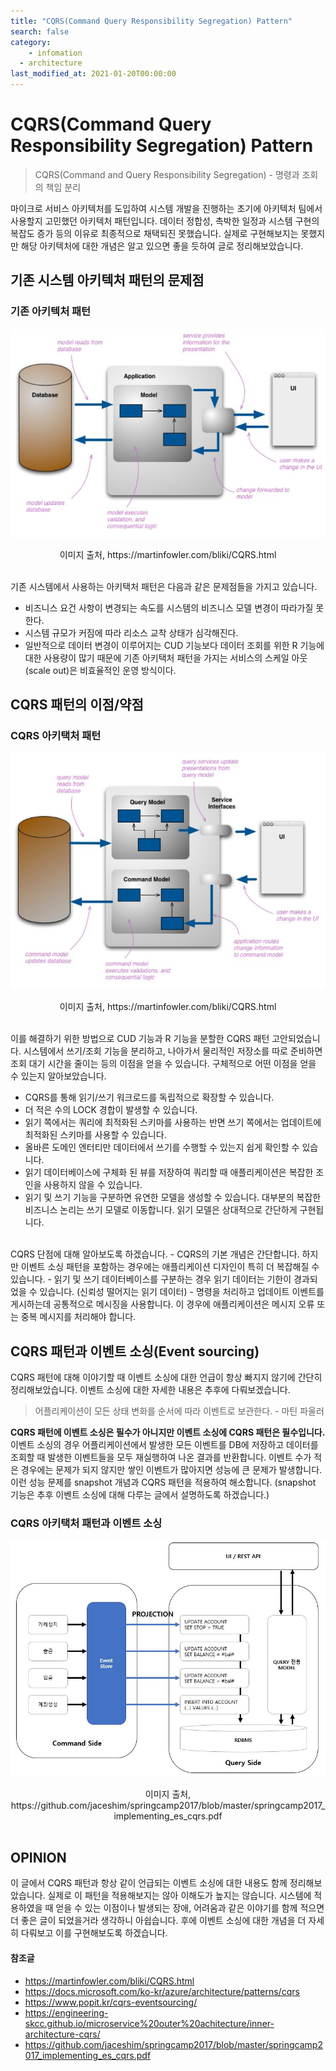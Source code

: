 ```yaml
---
title: "CQRS(Command Query Responsibility Segregation) Pattern"
search: false
category:
	- infomation
  - architecture
last_modified_at: 2021-01-20T00:00:00
---
```


# CQRS(Command Query Responsibility Segregation) Pattern<br>

> CQRS(Command and Query Responsibility Segregation) - 명령과 조회의 책임 분리

마이크로 서비스 아키텍처를 도입하여 시스템 개발을 진행하는 초기에 아키텍처 팀에서 사용할지 고민했던 아키텍처 패턴입니다. 
데이터 정합성, 촉박한 일정과 시스템 구현의 복잡도 증가 등의 이유로 최종적으로 채택되진 못했습니다. 
실제로 구현해보지는 못했지만 해당 아키텍처에 대한 개념은 알고 있으면 좋을 듯하여 글로 정리해보았습니다.

## 기존 시스템 아키텍처 패턴의 문제점

### 기존 아키텍처 패턴
<p align="center"><img src="/images/cqrs-pattern-1.JPG"></p>
<center>이미지 출처, https://martinfowler.com/bliki/CQRS.html</center><br>

기존 시스템에서 사용하는 아키택처 패턴은 다음과 같은 문제점들을 가지고 있습니다.
- 비즈니스 요건 사항이 변경되는 속도를 시스템의 비즈니스 모델 변경이 따라가질 못한다.
- 시스템 규모가 커짐에 따라 리소스 교착 상태가 심각해진다.
- 일반적으로 데이터 변경이 이루어지는 CUD 기능보다 데이터 조회를 위한 R 기능에 대한 사용량이 많기 때문에 
  기존 아키택처 패턴을 가지는 서비스의 스케일 아웃(scale out)은 비효율적인 운영 방식이다. 

## CQRS 패턴의 이점/약점

### CQRS 아키택처 패턴
<p align="center"><img src="/images/cqrs-pattern-2.JPG"></p>
<center>이미지 출처, https://martinfowler.com/bliki/CQRS.html</center><br>

이를 해결하기 위한 방법으로 CUD 기능과 R 기능을 분할한 CQRS 패턴 고안되었습니다. 
시스템에서 쓰기/조회 기능을 분리하고, 나아가서 물리적인 저장소를 따로 준비하면 조회 대기 시간을 줄이는 등의 이점을 얻을 수 있습니다. 
구체적으로 어떤 이점을 얻을 수 있는지 알아보았습니다.
- CQRS를 통해 읽기/쓰기 워크로드를 독립적으로 확장할 수 있습니다.
- 더 적은 수의 LOCK 경합이 발생할 수 있습니다.
- 읽기 쪽에서는 쿼리에 최적화된 스키마를 사용하는 반면 쓰기 쪽에서는 업데이트에 최적화된 스키마를 사용할 수 있습니다.
- 올바른 도메인 엔터티만 데이터에서 쓰기를 수행할 수 있는지 쉽게 확인할 수 있습니다.
- 읽기 데이터베이스에 구체화 된 뷰를 저장하여 쿼리할 때 애플리케이션은 복잡한 조인을 사용하지 않을 수 있습니다.
- 읽기 및 쓰기 기능을 구분하면 유연한 모델을 생성할 수 있습니다. 
  대부분의 복잡한 비즈니스 논리는 쓰기 모델로 이동합니다. 읽기 모델은 상대적으로 간단하게 구현됩니다.

<br>
CQRS 단점에 대해 알아보도록 하겠습니다.
- CQRS의 기본 개념은 간단합니다. 하지만 이벤트 소싱 패턴을 포함하는 경우에는 애플리케이션 디자인이 특히 더 복잡해질 수 있습니다.
- 읽기 및 쓰기 데이터베이스를 구분하는 경우 읽기 데이터는 기한이 경과되었을 수 있습니다. (신뢰성 떨어지는 읽기 데이터)
- 명령을 처리하고 업데이트 이벤트를 게시하는데 공통적으로 메시징을 사용합니다. 이 경우에 애플리케이션은 메시지 오류 또는 중복 메시지를 처리해야 합니다.

## CQRS 패턴과 이벤트 소싱(Event sourcing)
CQRS 패턴에 대해 이야기할 때 이벤트 소싱에 대한 언급이 항상 빠지지 않기에 간단히 정리해보았습니다. 
이벤트 소싱에 대한 자세한 내용은 추후에 다뤄보겠습니다. 

> 어플리케이션이 모든 상태 변화를 순서에 따라 이벤트로 보관한다. - 마틴 파울러

**CQRS 패턴에 이벤트 소싱은 필수가 아니지만 이벤트 소싱에 CQRS 패턴은 필수입니다.** 
이벤트 소싱의 경우 어플리케이션에서 발생한 모든 이벤트를 DB에 저장하고 데이터를 조회할 때 발생한 이벤트들을 모두 재실행하여 나온 결과를 반환합니다. 
이벤트 수가 적은 경우에는 문제가 되지 않지만 쌓인 이벤트가 많아지면 성능에 큰 문제가 발생합니다. 
이런 성능 문제를 snapshot 개념과 CQRS 패턴을 적용하여 해소합니다. (snapshot 기능은 추후 이벤트 소싱에 대해 다루는 글에서 설명하도록 하겠습니다.)

### CQRS 아키택처 패턴과 이벤트 소싱
<p align="center"><img src="/images/cqrs-pattern-3.JPG"></p>
<center>이미지 출처, https://github.com/jaceshim/springcamp2017/blob/master/springcamp2017_implementing_es_cqrs.pdf</center><br>

## OPINION
이 글에서 CQRS 패턴과 항상 같이 언급되는 이벤트 소싱에 대한 내용도 함께 정리해보았습니다. 
실제로 이 패턴을 적용해보지는 않아 이해도가 높지는 않습니다. 
시스템에 적용하였을 때 얻을 수 있는 이점이나 발생되는 장애, 어려움과 같은 이야기를 함께 적으면 더 좋은 글이 되었을거라 생각하니 아쉽습니다. 
후에 이벤트 소싱에 대한 개념을 더 자세히 다뤄보고 이를 구현해보도록 하겠습니다.

#### 참조글
- <https://martinfowler.com/bliki/CQRS.html>
- <https://docs.microsoft.com/ko-kr/azure/architecture/patterns/cqrs>
- <https://www.popit.kr/cqrs-eventsourcing/>
- <https://engineering-skcc.github.io/microservice%20outer%20achitecture/inner-architecture-cqrs/>
- <https://github.com/jaceshim/springcamp2017/blob/master/springcamp2017_implementing_es_cqrs.pdf>